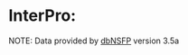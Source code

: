 # InterPro: 

NOTE: Data provided by [dbNSFP](https://sites.google.com/site/jpopgen/dbNSFP) version 3.5a